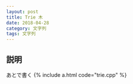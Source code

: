 ```yaml
---
layout: post
title: Trie 木
date: 2018-04-28
category: 文字列
tags: 文字列
---
```


## 説明
あとで書く
{% include a.html code="trie.cpp" %}